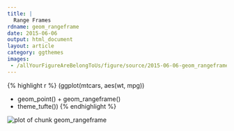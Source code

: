 ```yaml
---
title: |
  Range Frames
rdname: geom_rangeframe
date: 2015-06-06
output: html_document
layout: article
category: ggthemes
images:
 - /allYourFigureAreBelongToUs/figure/source/2015-06-06-geom_rangeframe/geom_rangeframe-1.png
---
```





{% highlight r %}
(ggplot(mtcars, aes(wt, mpg))
 + geom_point() + geom_rangeframe()
 + theme_tufte())
{% endhighlight %}

![plot of chunk geom_rangeframe](/allYourFigureAreBelongToUs/figure/source/2015-06-06-geom_rangeframe/geom_rangeframe-1.png) 